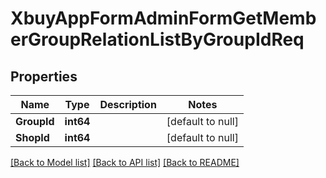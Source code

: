 # XbuyAppFormAdminFormGetMemberGroupRelationListByGroupIdReq

## Properties
Name | Type | Description | Notes
------------ | ------------- | ------------- | -------------
**GroupId** | **int64** |  | [default to null]
**ShopId** | **int64** |  | [default to null]

[[Back to Model list]](../README.md#documentation-for-models) [[Back to API list]](../README.md#documentation-for-api-endpoints) [[Back to README]](../README.md)

